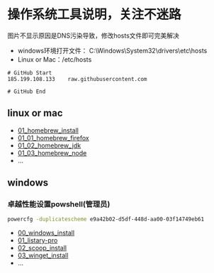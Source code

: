 # 操作系统工具说明，关注不迷路

图片不显示原因是DNS污染导致，修改hosts文件即可完美解决

- windows环境打开文件： C:\Windows\System32\drivers\etc\hosts
- Linux or Mac：/etc/hosts

```hosts
# GitHub Start
185.199.108.133    raw.githubusercontent.com

# GitHub End
```

## linux or mac

- [01_homebrew_install](./linux%20or%20mac/01_homebrew_install/README.md)
- [01_01_homebrew_firefox](./linux%20or%20mac/01_homebrew_install/01_01_homebrew_firefox/README.md)
- [01_02_homebrew_jdk](./linux%20or%20mac/01_homebrew_install/01_02_homebrew_jdk/README.md)
- [01_03_homebrew_node](./linux%20or%20mac/01_homebrew_install/01_03_homebrew_node/README.md)
- ...

## windows

### 卓越性能设置powshell(管理员)


```sh
powercfg -duplicatescheme e9a42b02-d5df-448d-aa00-03f14749eb61
```
- [00_windows_install](./windows/00_windows_install/README.md)
- [01_listary-pro](./windows/01_Listary-pro/README.md)
- [02_scoop_install](./windows/02_scoop_install/README.md)
- [03_winget_install](./windows/03_winget_install/README.md)
- ...
